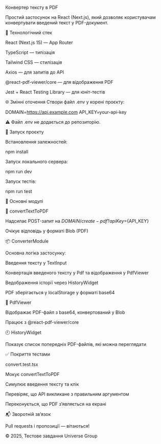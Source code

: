 Конвертер тексту в PDF

Простий застосунок на React (Next.js), який дозволяє користувачам конвертувати введений текст у PDF-документ.

🚀 Технологічний стек

React (Next.js 15) — App Router

TypeScript — типізація

Tailwind CSS — стилізація

Axios — для запитів до API

@react-pdf-viewer/core — для відображення PDF

Jest + React Testing Library — для юніт-тестів

🌐 Змінні оточення
Створи файл .env у корені проєкту:

DOMAIN=https://api.example.com
API_KEY=your-api-key

⚠️ Файл .env не додається до репозиторію.

🧪 Запуск проєкту

Встановлення залежностей:

npm install

Запуск локального сервера:

npm run dev

Запуск тестів:

npm run test

📌 Основні модулі

🔄 convertTextToPDF

Надсилає POST-запит на ${DOMAIN}/create-pdf?apiKey=${API_KEY}

Очікує відповідь у форматі Blob (PDF)

📦 ConverterModule

Основна логіка застосунку:

Введення тексту у TextInput

Конвертація введеного тексту у Pdf та відображення у PdfViewer

Ведображення історії через HistoryWidget

PDF зберігається у localStorage у форматі base64

📄 PdfViewer

Відображає PDF-файл з base64, конвертований у Blob

Працює з @react-pdf-viewer/core

🕘 HistoryWidget

Показує список попередніх PDF-файлів, які можна переглядати

✅ Покриття тестами

convert.test.tsx

Мокує convertTextToPDF

Симулює введення тексту та клік

Перевіряє, що API викликане з правильним аргументом

Переконується, що PDF зʼявляється на екрані

📬 Зворотній звʼязок

Pull requests і пропозиції — вітаються!

© 2025, Тестове завдання Universe Group
